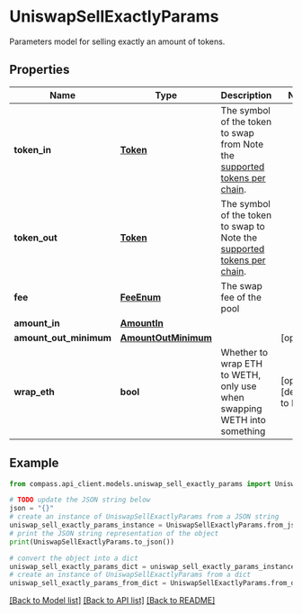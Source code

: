 # UniswapSellExactlyParams

Parameters model for selling exactly an amount of tokens.

## Properties

Name | Type | Description | Notes
------------ | ------------- | ------------- | -------------
**token_in** | [**Token**](Token.md) | The symbol of the token to swap from Note the [supported tokens per chain](/#/#token-table). | 
**token_out** | [**Token**](Token.md) | The symbol of the token to swap to Note the [supported tokens per chain](/#/#token-table). | 
**fee** | [**FeeEnum**](FeeEnum.md) | The swap fee of the pool | 
**amount_in** | [**AmountIn**](AmountIn.md) |  | 
**amount_out_minimum** | [**AmountOutMinimum**](AmountOutMinimum.md) |  | [optional] 
**wrap_eth** | **bool** | Whether to wrap ETH to WETH, only use when swapping WETH into something | [optional] [default to False]

## Example

```python
from compass.api_client.models.uniswap_sell_exactly_params import UniswapSellExactlyParams

# TODO update the JSON string below
json = "{}"
# create an instance of UniswapSellExactlyParams from a JSON string
uniswap_sell_exactly_params_instance = UniswapSellExactlyParams.from_json(json)
# print the JSON string representation of the object
print(UniswapSellExactlyParams.to_json())

# convert the object into a dict
uniswap_sell_exactly_params_dict = uniswap_sell_exactly_params_instance.to_dict()
# create an instance of UniswapSellExactlyParams from a dict
uniswap_sell_exactly_params_from_dict = UniswapSellExactlyParams.from_dict(uniswap_sell_exactly_params_dict)
```
[[Back to Model list]](../README.md#documentation-for-models) [[Back to API list]](../README.md#documentation-for-api-endpoints) [[Back to README]](../README.md)


